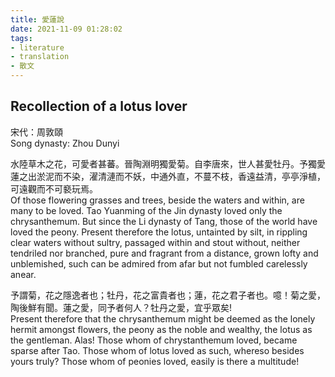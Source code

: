 ```yaml
---
title: 愛蓮說
date: 2021-11-09 01:28:02
tags: 
- literature
- translation
- 散文
---
```

<!-- # 愛蓮說 -->
## Recollection of a lotus lover

宋代：周敦頤\
Song dynasty: Zhou Dunyi

水陸草木之花，可愛者甚蕃。晉陶淵明獨愛菊。自李唐來，世人甚愛牡丹。予獨愛蓮之出淤泥而不染，濯清漣而不妖，中通外直，不蔓不枝，香遠益清，亭亭淨植，可遠觀而不可褻玩焉。\
Of those flowering grasses and trees, beside the waters and within, are many to be loved. Tao Yuanming of the Jin dynasty loved only the chrysanthemum. But since the Li dynasty of Tang, those of the world have loved the peony. Present therefore the lotus, untainted by silt, in rippling clear waters without sultry, passaged within and stout without, neither tendriled nor branched, pure and fragrant from a distance, grown lofty and unblemished, such can be admired from afar but not fumbled carelessly anear.

予謂菊，花之隱逸者也；牡丹，花之富貴者也；蓮，花之君子者也。噫！菊之愛，陶後鮮有聞。蓮之愛，同予者何人？牡丹之愛，宜乎眾矣!\
Present therefore that the chrysanthemum might be deemed as the lonely hermit amongst flowers, the peony as the noble and wealthy, the lotus as the gentleman. Alas! Those whom of chrystanthemum loved, became sparse after Tao. Those whom of lotus loved as such, whereso besides yours truly? Those whom of peonies loved, easily is there a multitude!
